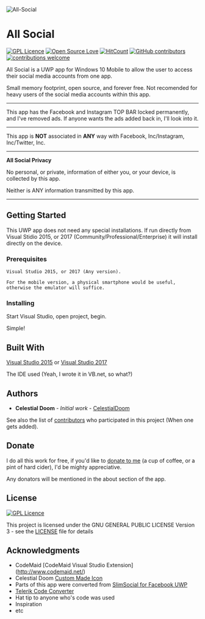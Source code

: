 ![All-Social](https://s19.postimg.cc/czwoq63f7/All_Social_Sidebar.png)
# All Social
[![GPL Licence](https://badges.frapsoft.com/os/gpl/gpl.png?v=103)](https://opensource.org/licenses/GPL-3.0/)
[![Open Source Love](https://badges.frapsoft.com/os/v1/open-source.png?v=103)](https://github.com/ellerbrock/open-source-badges/)
[![HitCount](http://hits.dwyl.io/CelestialDoom/All-Social.svg)](http://hits.dwyl.io/CelestialDoom/All-Social)
[![GitHub contributors](https://img.shields.io/github/contributors/CelestialDoom/All-Social.svg)](https://github.com/CelestialDoom/All-Social/graphs/contributors)
[![contributions welcome](https://img.shields.io/badge/contributions-welcome-brightgreen.svg?style=flat)](https://github.com/CelestialDoom/All-Social/issues)

All Social is a UWP app for Windows 10 Mobile to allow the user to access their social media accounts from one app.

Small memory footprint, open source, and forever free. Not recomended for heavy users of the social media accounts within this app.
***
This app has the Facebook and Instagram TOP BAR locked permanently, and I've removed ads.
If anyone wants the ads added back in, I'll look into it.
***
This app is **NOT** associated in **ANY** way with Facebook, Inc/Instagram, Inc/Twitter, Inc.
***
__All Social Privacy__

No personal, or private, information of either you, or your device, is collected by this app.

Neither is ANY information transmitted by this app.
***

## Getting Started

This UWP app does not need any special installations. If run directly from Visual Stidio 2015, or 2017 (Community/Professional/Enterprise) it will install directly on the device.

### Prerequisites

```
Visual Studio 2015, or 2017 (Any version).

For the mobile version, a physical smartphone would be useful, otherwise the emulator will suffice.
```

### Installing

Start Visual Studio, open project, begin.

Simple!

## Built With

 [Visual Studio 2015](http://www.visualstudio.com/vs/) or [Visual Studio 2017](http://www.visualstudio.com/vs/)
 
The IDE used (Yeah, I wrote it in VB.net, so what?)

## Authors

* **Celestial Doom** - *Initial work* - [CelestialDoom](https://github.com/CelestialDoom)

See also the list of [contributors](https://github.com/CelestialDoom/All-Social/contributors) who participated in this project (When one gets added).

## Donate

I do all this work for free, if you'd like to [donate to me](https://www.paypal.com/cgi-bin/webscr?cmd=_donations&business=C8GGT76WWEKPY&lc=GB&item_name=APRA%2etech&currency_code=GBP&bn=PP%2dDonationsBF%3abtn_donate_SM%2egif%3aNonHosted) (a cup of coffee, or a pint of hard cider), I'd be mighty appreciative.

Any donators will be mentioned in the about section of the app.



## License

[![GPL Licence](https://badges.frapsoft.com/os/gpl/gpl.png?v=103)](https://opensource.org/licenses/GPL-3.0/)

This project is licensed under the GNU GENERAL PUBLIC LICENSE Version 3 - see the [LICENSE](LICENSE) file for details

## Acknowledgments

* CodeMaid [CodeMaid Visual Studio Extension] (http://www.codemaid.net/)
* Celestial Doom [Custom Made Icon](https://s19.postimg.cc/kfvybyyub/All_Social_v1_inv.png)
* Parts of this app were converted from [SlimSocial for Facebook UWP](https://github.com/rignaneseleo/SlimSocial-for-Facebook-UWP)
* [Telerik Code Converter](http://converter.telerik.com/)
* Hat tip to anyone who's code was used
* Inspiration
* etc
